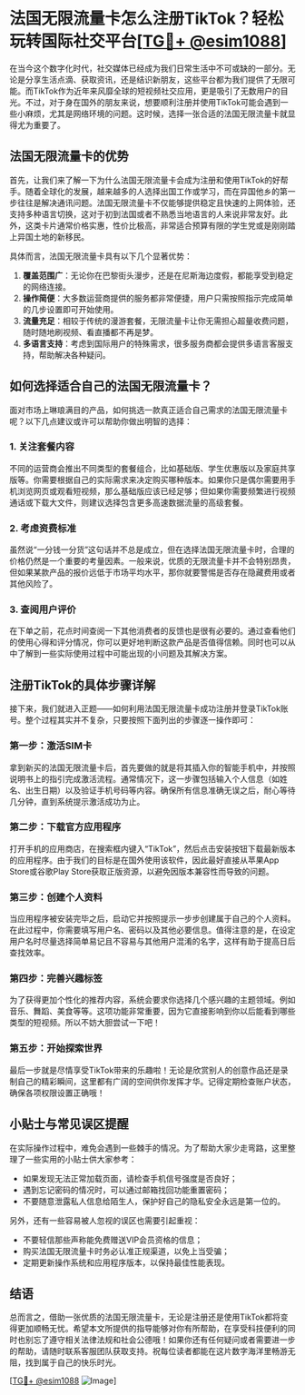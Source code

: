 # 法国无限流量卡怎么注册TikTok？轻松玩转国际社交平台[[TG💪+ @esim1088](https://t.me/s/esim1088)]

在当今这个数字化时代，社交媒体已经成为我们日常生活中不可或缺的一部分。无论是分享生活点滴、获取资讯，还是结识新朋友，这些平台都为我们提供了无限可能。而TikTok作为近年来风靡全球的短视频社交应用，更是吸引了无数用户的目光。不过，对于身在国外的朋友来说，想要顺利注册并使用TikTok可能会遇到一些小麻烦，尤其是网络环境的问题。这时候，选择一张合适的法国无限流量卡就显得尤为重要了。

## 法国无限流量卡的优势

首先，让我们来了解一下为什么法国无限流量卡会成为注册和使用TikTok的好帮手。随着全球化的发展，越来越多的人选择出国工作或学习，而在异国他乡的第一步往往是解决通讯问题。法国无限流量卡不仅能够提供稳定且快速的上网体验，还支持多种语言切换，这对于初到法国或者不熟悉当地语言的人来说非常友好。此外，这类卡片通常价格实惠，性价比极高，非常适合预算有限的学生党或是刚刚踏上异国土地的新移民。

具体而言，法国无限流量卡具有以下几个显著优势：

1. **覆盖范围广**：无论你在巴黎街头漫步，还是在尼斯海边度假，都能享受到稳定的网络连接。
2. **操作简便**：大多数运营商提供的服务都非常便捷，用户只需按照指示完成简单的几步设置即可开始使用。
3. **流量充足**：相较于传统的漫游套餐，无限流量卡让你无需担心超量收费问题，随时随地刷视频、看直播都不再是梦。
4. **多语言支持**：考虑到国际用户的特殊需求，很多服务商都会提供多语言客服支持，帮助解决各种疑问。

## 如何选择适合自己的法国无限流量卡？

面对市场上琳琅满目的产品，如何挑选一款真正适合自己需求的法国无限流量卡呢？以下几点建议或许可以帮助你做出明智的选择：

### 1. 关注套餐内容
不同的运营商会推出不同类型的套餐组合，比如基础版、学生优惠版以及家庭共享版等。你需要根据自己的实际需求来决定购买哪种版本。如果你只是偶尔需要用手机浏览网页或观看短视频，那么基础版应该已经足够；但如果你需要频繁进行视频通话或下载大文件，则建议选择包含更多高速数据流量的高级套餐。

### 2. 考虑资费标准
虽然说“一分钱一分货”这句话并不总是成立，但在选择法国无限流量卡时，合理的价格仍然是一个重要的考量因素。一般来说，优质的无限流量卡并不会特别昂贵，但如果某款产品的报价远低于市场平均水平，那你就要警惕是否存在隐藏费用或者其他风险了。

### 3. 查阅用户评价
在下单之前，花点时间查阅一下其他消费者的反馈也是很有必要的。通过查看他们的使用心得和评分情况，你可以更好地判断这款产品是否值得信赖。同时也可以从中了解到一些实际使用过程中可能出现的小问题及其解决方案。

## 注册TikTok的具体步骤详解

接下来，我们就进入正题——如何利用法国无限流量卡成功注册并登录TikTok账号。整个过程其实并不复杂，只要按照下面列出的步骤逐一操作即可：

### 第一步：激活SIM卡
拿到新买的法国无限流量卡后，首先要做的就是将其插入你的智能手机中，并按照说明书上的指引完成激活流程。通常情况下，这一步骤包括输入个人信息（如姓名、出生日期）以及验证手机号码等内容。确保所有信息准确无误之后，耐心等待几分钟，直到系统提示激活成功为止。

### 第二步：下载官方应用程序
打开手机的应用商店，在搜索框内键入“TikTok”，然后点击安装按钮下载最新版本的应用程序。由于我们的目标是在国外使用该软件，因此最好直接从苹果App Store或谷歌Play Store获取正版资源，以避免因版本兼容性而导致的问题。

### 第三步：创建个人资料
当应用程序被安装完毕之后，启动它并按照提示一步步创建属于自己的个人资料。在此过程中，你需要填写用户名、密码以及其他必要信息。值得注意的是，在设定用户名时尽量选择简单易记且不容易与其他用户混淆的名字，这样有助于提高日后查找效率。

### 第四步：完善兴趣标签
为了获得更加个性化的推荐内容，系统会要求你选择几个感兴趣的主题领域。例如音乐、舞蹈、美食等等。这项功能非常重要，因为它直接影响到你以后能看到哪些类型的短视频。所以不妨大胆尝试一下吧！

### 第五步：开始探索世界
最后一步就是尽情享受TikTok带来的乐趣啦！无论是欣赏别人的创意作品还是录制自己的精彩瞬间，这里都有广阔的空间供你发挥才华。记得定期检查账户状态，确保各项权限设置正确哦！

## 小贴士与常见误区提醒

在实际操作过程中，难免会遇到一些棘手的情况。为了帮助大家少走弯路，这里整理了一些实用的小贴士供大家参考：

- 如果发现无法正常加载页面，请检查手机信号强度是否良好；
- 遇到忘记密码的情况时，可以通过邮箱找回功能重置密码；
- 不要随意泄露私人信息给陌生人，保护好自己的隐私安全永远是第一位的。

另外，还有一些容易被人忽视的误区也需要引起重视：
- 不要轻信那些声称能免费赠送VIP会员资格的信息；
- 购买法国无限流量卡时务必认准正规渠道，以免上当受骗；
- 定期更新操作系统和应用程序版本，以保持最佳性能表现。

## 结语

总而言之，借助一张优质的法国无限流量卡，无论是注册还是使用TikTok都将变得更加顺畅无忧。希望本文所提供的指导能够对你有所帮助，在享受科技便利的同时也别忘了遵守相关法律法规和社会公德哦！如果你还有任何疑问或者需要进一步的帮助，请随时联系客服团队获取支持。祝每位读者都能在这片数字海洋里畅游无阻，找到属于自己的快乐时光。

[[TG💪+ @esim1088](https://t.me/s/esim1088) ![Image](https://i.postimg.cc/4NQfJmqS/Snipaste-2025-05-13-00-14-12.png)]
